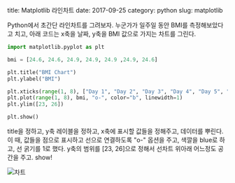 title: Matplotlib 라인차트
date: 2017-09-25
category: python
slug: matplotlib

Python에서 초간단 라인차트를 그려보자.
누군가가 일주일 동안 BMI를 측정해보았다고 치고, 아래 코드는 x축을 날짜, y축을 BMI 값으로 가지는 차트를 그린다.

```python
import matplotlib.pyplot as plt

bmi = [24.6, 24.6, 24.9, 24.9, 24.9 ,24.9, 24.6]

plt.title("BMI Chart")
plt.ylabel("BMI")

plt.xticks(range(1, 8), ["Day 1", "Day 2", "Day 3", "Day 4", "Day 5", "Day 6", "Day 7"], fontsize=10)
plt.plot(range(1, 8), bmi, "o-", color="b", linewidth=1)
plt.ylim([23, 26])

plt.show()
```

title을 정하고, y축 레이블을 정하고, x축에 표시할 값들을 정해주고, 데이터를 뿌린다. 이 때, 값들을 점으로 표시하고 선으로 연결하도록 "o-" 옵션을 주고, 색깔을 blue로 하고, 선 굵기를 1로 했다.
y축의 범위를 [23, 26]으로 정해서 선차트 위아래 어느정도 공간을 주고. show!

![차트](/img/2017-09-25-matplotlib_chart.png)
